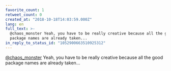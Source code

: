 ```yaml
---
favorite_count: 1
retweet_count: 0
created_at: "2018-10-18T14:03:59.000Z"
lang: en
full_text: >-
  @chaos_monster Yeah, you have to be really creative because all the good
  package names are already taken...
in_reply_to_status_id: "1052900663510925312"
---
```


[@chaos_monster](https://twitter.com/chaos_monster) Yeah, you have to be really
creative because all the good package names are already taken...
